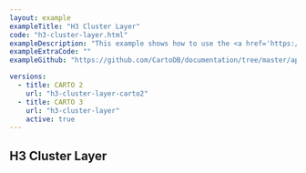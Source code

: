 ```yaml
---
layout: example
exampleTitle: "H3 Cluster Layer"
code: "h3-cluster-layer.html"
exampleDescription: "This example shows how to use the <a href='https://deck.gl/docs/api-reference/geo-layers/h3-cluster-layer' target='_blank'>H3ClusterLayer</a> to render regions represented by hexagon sets from the H3 geospatial indexing system."
exampleExtraCode: ""
exampleGithub: "https://github.com/CartoDB/documentation/tree/master/app/content/deck-gl/examples/clustering-and-aggregation/h3-cluster-layer.html"

versions:
  - title: CARTO 2
    url: "h3-cluster-layer-carto2"
  - title: CARTO 3
    url: "h3-cluster-layer"
    active: true
---
```

## H3 Cluster Layer
